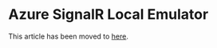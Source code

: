 # Azure SignalR Local Emulator

This article has been moved to [here](https://learn.microsoft.com/azure/azure-signalr/signalr-howto-emulator).